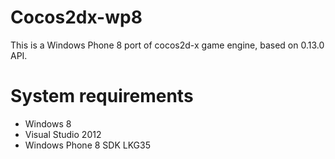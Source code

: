 Cocos2dx-wp8
=============

This is a Windows Phone 8 port of cocos2d-x game engine, based on 0.13.0 API.

System requirements
===================

- Windows 8 
- Visual Studio 2012
- Windows Phone 8 SDK LKG35

